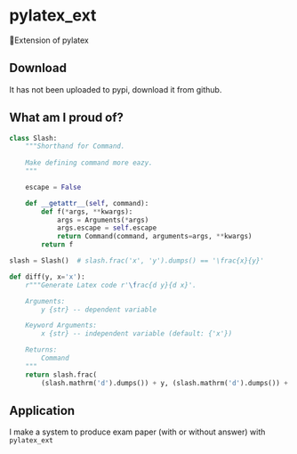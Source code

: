 # pylatex_ext
🔌Extension of pylatex

## Download
It has not been uploaded to pypi, download it from github.

## What am I proud of?

```python
class Slash:
    """Shorthand for Command.
    
    Make defining command more eazy.
    """

    escape = False

    def __getattr__(self, command):
        def f(*args, **kwargs):
            args = Arguments(*args)
            args.escape = self.escape
            return Command(command, arguments=args, **kwargs)
        return f

slash = Slash()  # slash.frac('x', 'y').dumps() == '\frac{x}{y}'

def diff(y, x='x'):
    r"""Generate Latex code r'\frac{d y}{d x}'.

    Arguments:
        y {str} -- dependent variable

    Keyword Arguments:
        x {str} -- independent variable (default: {'x'})

    Returns:
        Command
    """
    return slash.frac(
        (slash.mathrm('d').dumps()) + y, (slash.mathrm('d').dumps()) + x)

```

## Application
I make a system to produce exam paper (with or without answer) with `pylatex_ext`
